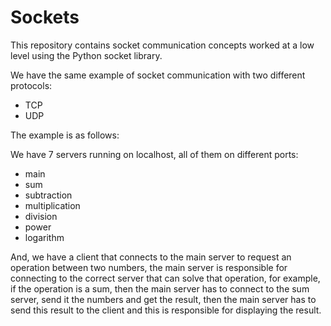 # Sockets
This repository contains socket communication concepts worked at a low level using the Python socket library.

We have the same example of socket communication with two different protocols:
- TCP
- UDP

The example is as follows:

We have 7 servers running on localhost, all of them on different ports:
- main
- sum
- subtraction
- multiplication
- division
- power
- logarithm

And, we have a client that connects to the main server to request an operation between two numbers, the main server is responsible for connecting to the correct server that can solve that operation, for example, if the operation is a sum, then the main server has to connect to the sum server, send it the numbers and get the result, then the main server has to send this result to the client and this is responsible for displaying the result.
